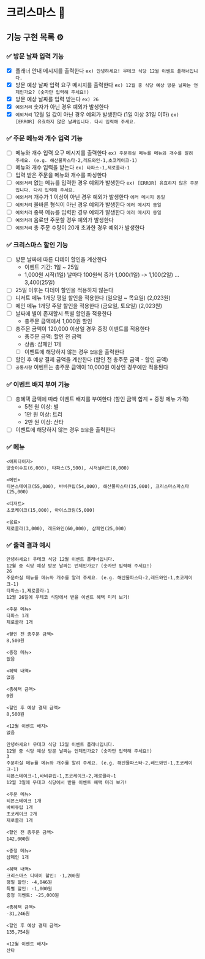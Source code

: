# 크리스마스 🎄

## 기능 구현 목록 ⚙️

### ✅ 방문 날짜 입력 기능
- [x] 플래너 안내 메시지를 출력한다 `ex) 안녕하세요! 우테코 식당 12월 이벤트 플래너입니다.`
- [x] 방문 예상 날짜 입력 요구 메시지를 출력한다 `ex) 12월 중 식당 예상 방문 날짜는 언제인가요? (숫자만 입력해 주세요!)`
- [x] 방문 예상 날짜를 입력 받는다 `ex) 26`
- [x] `예외처리` 숫자가 아닌 경우 예외가 발생한다
- [x] `예외처리` 12월 일 값이 아닌 경우 예외가 발생한다 (1일 이상 31일 이하) `ex) [ERROR] 유효하지 않은 날짜입니다. 다시 입력해 주세요.`

### ✅ 주문 메뉴와 개수 입력 기능
- [ ] 메뉴와 개수 입력 요구 메시지를 출력한다 `ex) 주문하실 메뉴를 메뉴와 개수를 알려 주세요. (e.g. 해산물파스타-2,레드와인-1,초코케이크-1)`
- [ ] 메뉴와 개수 입력을 받는다 `ex) 타파스-1,제로콜라-1`
- [ ] 입력 받은 주문을 메뉴와 개수를 파싱한다
- [ ] `예외처리` 없는 메뉴를 입력한 경우 예외가 발생한다 `ex) [ERROR] 유효하지 않은 주문입니다. 다시 입력해 주세요.`
- [ ] `예외처리` 개수가 1 이상이 아닌 경우 예외가 발생한다 `에러 메시지 동일`
- [ ] `예외처리` 올바른 형식이 아닌 경우 예외가 발생한다 `에러 메시지 동일`
- [ ] `예외처리` 중복 메뉴를 입력한 경우 예외가 발생한다 `에러 메시지 동일`
- [ ] `예외처리` 음료만 주문할 경우 예외가 발생한다
- [ ] `예외처리` 총 주문 수량이 20개 초과한 경우 예외가 발생한다

### ✅ 크리스마스 할인 기능
- [ ] 방문 날짜에 따른 디데이 할인을 계산한다
    - 이벤트 기간: 1일 ~ 25일
    - 1,000원 시작(1일) 날마다 100원씩 증가 1,000(1일) -> 1,100(2일) ... 3,400(25일)
- [ ] 25일 이후는 디데이 할인을 적용하지 않는다
- [ ] 디저트 메뉴 1개당 평일 할인을 적용한다 (일요일 ~ 목요일) (2,023원)
- [ ] 메인 메뉴 1개당 주말 할인을 적용한다 (금요일, 토요일) (2,023원)
- [ ] 날짜에 별이 존재할시 특별 할인을 적용한다
    - 총주문 금액에서 1,000원 할인
- [ ] 총주문 금액이 120,000 이상일 경우 증정 이벤트를 적용한다
    - 총주문 금액: 할인 전 금액
    - 상품: 샴페인 1개
    - [ ] 이벤트에 해당하지 않는 경우 `없음`을 출력한다
- [ ] 할인 후 예상 결제 금액을 계산한다 (할인 전 총주문 금액 - 할인 금액)
- [ ] `공통사항` 이벤트는 총주문 금액이 10,000원 이상인 경우에만 적용된다

### ✅ 이벤트 배지 부여 기능
- [ ] 총혜택 금액에 따라 이벤트 배지를 부여한다 (할인 금액 합계 + 증정 메뉴 가격)
    - 5천 원 이상: 별
    - 1만 원 이상: 트리
    - 2만 원 이상: 산타
- [ ] 이벤트에 해당하지 않는 경우 `없음`을 출력한다

### ✅ 메뉴
```
<애피타이저>
양송이수프(6,000), 타파스(5,500), 시저샐러드(8,000)

<메인>
티본스테이크(55,000), 바비큐립(54,000), 해산물파스타(35,000), 크리스마스파스타(25,000)

<디저트>
초코케이크(15,000), 아이스크림(5,000)

<음료>
제로콜라(3,000), 레드와인(60,000), 샴페인(25,000)
```

### ✅ 출력 결과 예시
```
안녕하세요! 우테코 식당 12월 이벤트 플래너입니다.
12월 중 식당 예상 방문 날짜는 언제인가요? (숫자만 입력해 주세요!)
26
주문하실 메뉴를 메뉴와 개수를 알려 주세요. (e.g. 해산물파스타-2,레드와인-1,초코케이크-1)
타파스-1,제로콜라-1
12월 26일에 우테코 식당에서 받을 이벤트 혜택 미리 보기!

<주문 메뉴>
타파스 1개
제로콜라 1개

<할인 전 총주문 금액>
8,500원

<증정 메뉴>
없음

<혜택 내역>
없음

<총혜택 금액>
0원

<할인 후 예상 결제 금액>
8,500원

<12월 이벤트 배지>
없음

안녕하세요! 우테코 식당 12월 이벤트 플래너입니다.
12월 중 식당 예상 방문 날짜는 언제인가요? (숫자만 입력해 주세요!)
3
주문하실 메뉴를 메뉴와 개수를 알려 주세요. (e.g. 해산물파스타-2,레드와인-1,초코케이크-1)
티본스테이크-1,바비큐립-1,초코케이크-2,제로콜라-1
12월 3일에 우테코 식당에서 받을 이벤트 혜택 미리 보기!

<주문 메뉴>
티본스테이크 1개
바비큐립 1개
초코케이크 2개
제로콜라 1개

<할인 전 총주문 금액>
142,000원

<증정 메뉴>
샴페인 1개

<혜택 내역>
크리스마스 디데이 할인: -1,200원
평일 할인: -4,046원
특별 할인: -1,000원
증정 이벤트: -25,000원

<총혜택 금액>
-31,246원

<할인 후 예상 결제 금액>
135,754원

<12월 이벤트 배지>
산타
```
